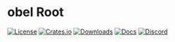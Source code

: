 # obel Root

[![License](https://img.shields.io/badge/license-MIT%2FApache-blue.svg)](https://github.com/obelengine/obel#license)
[![Crates.io](https://img.shields.io/crates/v/obel_root.svg)](https://crates.io/crates/obel_root)
[![Downloads](https://img.shields.io/crates/d/obel_root.svg)](https://crates.io/crates/obel_root)
[![Docs](https://docs.rs/obel_root/badge.svg)](https://docs.rs/obel_root/latest/obel_root/)
[![Discord](https://img.shields.io/discord/691052431525675048.svg?label=&logo=discord&logoColor=ffffff&color=7389D8&labelColor=6A7EC2)](https://discord.gg/obel)
